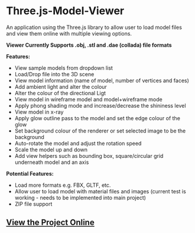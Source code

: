 # Three.js-Model-Viewer
An application using the Three.js library to allow user to load model files and view them online with multiple viewing options.

<b>Viewer Currently Supports .obj, .stl and .dae (collada) file formats</b>

<b>Features:</b>
- View sample models from dropdown list
- Load/Drop file into the 3D scene
- View model information (name of model, number of vertices and faces)
- Add ambient light and alter the colour
- Alter the colour of the directional Ligt
- View model in wireframe model and model+wireframe mode
- Apply phong shading mode and increase/decrease the shininess level
- View model in x-ray
- Apply glow outline pass to the model and set the edge colour of the glow
- Set background colour of the renderer or set selected image to be the background
- Auto-rotate the model and adjust the rotation speed
- Scale the model up and down
- Add view helpers such as bounding box, square/circular grid underneath model and an axis

<b>Potential Features:</b>
- Load more formats e.g. FBX, GLTF, etc.
- Allow user to load model with material files and images (current test is working - needs to be implemented into main project)
- ZIP file support

<h2><a href="https://adjam93.github.io/threejs-model-viewer/" target="_blank">View the Project Online</a></h2>
